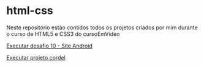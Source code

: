 # html-css
 
Neste repositório estão contidos todos os projetos criados por mim durante o curso de HTML5 e CSS3 do cursoEmVideo

<a href="https://biancamayor.github.io/html-css/desafios/010/refazendo (versão final)">Executar desafio 10  -  Site Android</a>

<a href="https://biancamayor.github.io/projeto-cordel/">Executar projeto cordel</a>


